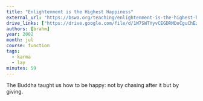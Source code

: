 ```yaml
---
title: "Enlightenment is the Highest Happiness"
external_url: "https://bswa.org/teaching/enlightenment-is-the-highest-happiness-by-ajahn-brahm/"
drive_links: ["https://drive.google.com/file/d/1W7SWTYyvCEGDRMDoCguChEzazBsXHF5B/view?usp=drivesdk"]
authors: [brahm]
year: 2002
month: jul
course: function
tags:
  - karma
  - lay
minutes: 59
---
```


The Buddha taught us how to be happy: not by chasing after it but by giving.
